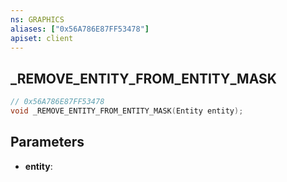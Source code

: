 ```yaml
---
ns: GRAPHICS
aliases: ["0x56A786E87FF53478"]
apiset: client
---
```

## _REMOVE_ENTITY_FROM_ENTITY_MASK

```c
// 0x56A786E87FF53478
void _REMOVE_ENTITY_FROM_ENTITY_MASK(Entity entity);
```


## Parameters
* **entity**:



